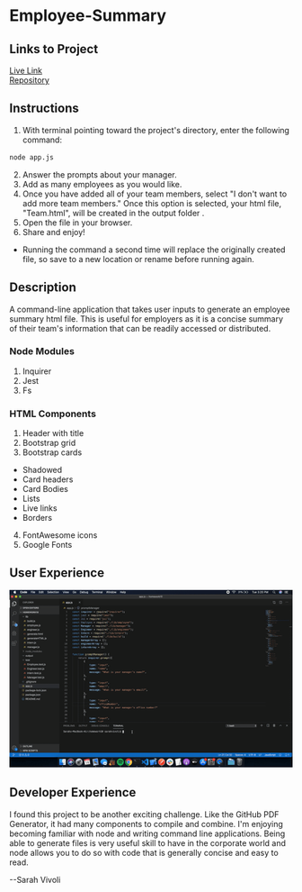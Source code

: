 # Employee-Summary

## Links to Project

[Live Link](https://svivoli.github.io/Team-Builder/)  
[Repository](https://github.com/svivoli/Team-Builder)

## Instructions

1. With terminal pointing toward the project's directory, enter the following command:
```sh
node app.js
```
2. Answer the prompts about your manager.
3. Add as many employees as you would like.
4. Once you have added all of your team members, select "I don't want to add more team members." Once this option is selected, your html file, "Team.html", will be created in the output folder .
5. Open the file in your browser.
6. Share and enjoy!
* Running the command a second time will replace the originally created file, so save to a new location or rename before running again.

## Description

A command-line application that takes user inputs to generate an employee summary html file. This is useful for employers as it is a concise summary of their team's information that can be readily accessed or distributed.

### Node Modules

1. Inquirer
2. Jest
3. Fs

### HTML Components

1. Header with title
2. Bootstrap grid
3. Bootstrap cards
- Shadowed
- Card headers
- Card Bodies
- Lists
- Live links
- Borders
4. FontAwesome icons
5. Google Fonts

## User Experience

![Gif](team-builder-demo.gif)

## Developer Experience

I found this project to be another exciting challenge. Like the GitHub PDF Generator, it had many components to compile and combine. I'm enjoying becoming familiar with node and writing command line applications. Being able to generate files is very useful skill to have in the corporate world and node allows you to do so with code that is generally concise and easy to read.

--Sarah Vivoli

